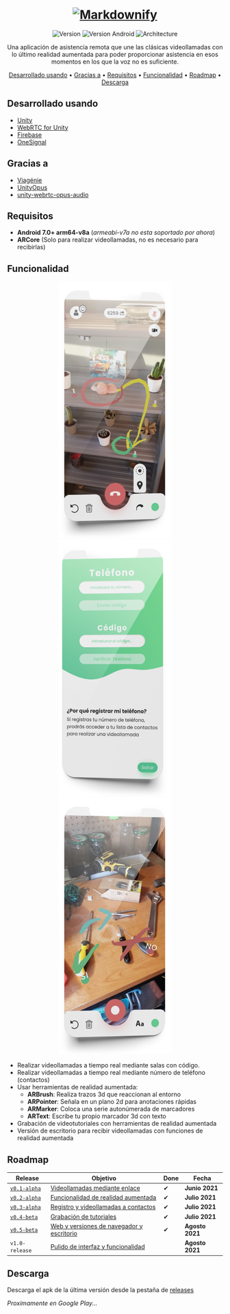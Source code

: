 <h1 align="center">
  <br>
  <a href="https://arcall.web.app"><img src="https://media.githubusercontent.com/media/4pablo124/ARCall/master/Website/img/logos/1x/green2.png" alt="Markdownify" width="500"></a>
</h1>

<!-- <h4 align="center">A minimal Markdown Editor desktop app built on top of <a href="http://electron.atom.io" target="_blank">Electron</a>.</h4> -->

<p align="center">
  <img src="https://img.shields.io/badge/version-v0.5.beta-orange" alt="Version">
  <img src="https://img.shields.io/badge/android-7.0+-green" alt="Version Android">
  <img src="https://img.shields.io/badge/architecture-arm64.v8a-green" alt="Architecture">
</p>

<p align="center">
Una aplicación de asistencia remota que une las clásicas videollamadas con lo último realidad aumentada para poder proporcionar asistencia en esos momentos en los que la voz no es suficiente. 
</p>

<p align="center">
  <a href="#desarrollado-usando">Desarrollado usando</a> •
  <a href="#gracias-a">Gracias a</a> •
  <a href="#requisitos">Requisitos</a> •
  <a href="#funcionalidad">Funcionalidad</a> •
  <a href="#roadmap">Roadmap</a> •
  <a href="#descarga">Descarga</a>
</p>

## Desarrollado usando
* [Unity](https://unity.com/)
* [WebRTC for Unity](https://github.com/Unity-Technologies/com.unity.webrtc)
* [Firebase](https://firebase.google.com/)
* [OneSignal](https://onesignal.com/)

## Gracias a
* [Viagénie](http://numb.viagenie.ca/)
* [UnityOpus](https://github.com/TyounanMOTI/UnityOpus)
* [unity-webrtc-opus-audio](https://github.com/EphTron/unity-webrtc-opus-audio)

## Requisitos
* **Android 7.0+ arm64-v8a** (_armeabi-v7a no esta soportado por ahora_)
* **ARCore** (Solo para realizar videollamadas, no es necesario para recibirlas)

## Funcionalidad
<p align="center">
 <img src="https://raw.githubusercontent.com/4pablo124/ARCall/master/Website/img/mockups/screens/videollamada.webp" alt="Videollamada" height="600">
 <img src="https://raw.githubusercontent.com/4pablo124/ARCall/master/Website/img/mockups/screens/contactos.webp" alt="Contactos" height="600">
 <img src="https://raw.githubusercontent.com/4pablo124/ARCall/master/Website/img/mockups/screens/tutorial.webp" alt="Tutorial" height="600">
</p>

* Realizar videollamadas a tiempo real mediante salas con código.
* Realizar videollamadas a tiempo real mediante número de teléfono (contactos)
* Usar herramientas de realidad aumentada:
  * **ARBrush**: Realiza trazos 3d que reaccionan al entorno
  * **ARPointer**: Señala en un plano 2d para anotaciones rápidas
  * **ARMarker**: Coloca una serie autonúmerada de marcadores
  * **ARText**: Escribe tu propio marcador 3d con texto
* Grabación de videotutoriales con herramientas de realidad aumentada
* Versión de escritorio para recibir videollamadas con funciones de realidad aumentada

## Roadmap
| Release | Objetivo | Done | Fecha
| ------- | -------- | ---- | -----
| [`v0.1-alpha`](https://github.com/4pablo124/ARCall/releases/tag/v0.1-alpha) | [Videollamadas mediante enlace](https://github.com/4pablo124/ARCall/milestone/1) | ✔ | **Junio 2021**
| [`v0.2-alpha`](https://github.com/4pablo124/ARCall/releases/tag/v0.2-alpha) | [Funcionalidad de realidad aumentada](https://github.com/4pablo124/ARCall/milestone/2) | ✔ | **Julio 2021**
| [`v0.3-alpha`](https://github.com/4pablo124/ARCall/releases/tag/v0.3-alpha) | [Registro y videollamadas a contactos](https://github.com/4pablo124/ARCall/milestone/3) | ✔ |**Julio 2021**
| [`v0.4-beta`](https://github.com/4pablo124/ARCall/releases/tag/v0.4-beta) | [Grabación de tutoriales](https://github.com/4pablo124/ARCall/milestone/4) | ✔ | **Julio 2021**
| [`v0.5-beta`](https://github.com/4pablo124/ARCall/releases/tag/v0.5-beta) | [Web y versiones de navegador y escritorio](https://github.com/4pablo124/ARCall/milestone/5) | ✔ | **Agosto 2021**
| `v1.0-release` | [Pulido de interfaz y funcionalidad](https://github.com/4pablo124/ARCall/milestone/6) |  | **Agosto 2021**

## Descarga
Descarga el apk de la última versión desde la pestaña de [releases](https://github.com/4pablo124/ARCall/releases)

_Proximamente en Google Play..._

